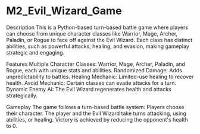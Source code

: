 # M2_Evil_Wizard_Game

Description
This is a Python-based turn-based battle game where players can choose from unique character classes like Warrior, Mage, Archer, Paladin, or Rogue to face off against the Evil Wizard. Each class has distinct abilities, such as powerful attacks, healing, and evasion, making gameplay strategic and engaging.

Features
Multiple Character Classes: Warrior, Mage, Archer, Paladin, and Rogue, each with unique stats and abilities.
Randomized Damage: Adds unpredictability to battles.
Healing Mechanic: Limited-use healing to recover health.
Avoid Mechanic: Certain classes can evade attacks for a turn.
Dynamic Enemy AI: The Evil Wizard regenerates health and attacks strategically.

Gameplay
The game follows a turn-based battle system:
Players choose their character.
The player and the Evil Wizard take turns attacking, using abilities, or healing.
Victory is achieved by reducing the opponent's health to 0.
